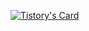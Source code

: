 [![Tistory's Card](https://github-readme-tistory-card.vercel.app/api/badge?name=winterx3&postId={default}&theme={default})](https://winterx3.tistory.com/)

